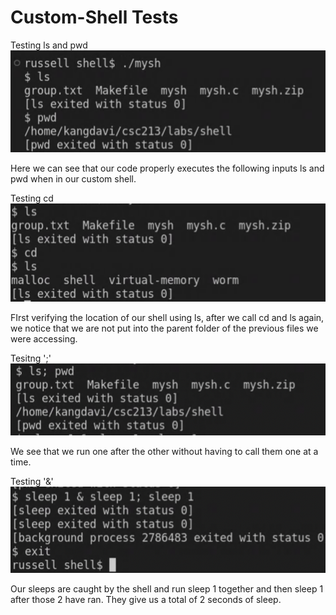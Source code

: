 # Custom-Shell Tests

Testing ls and pwd
![](example/Screen%20Shot%202022-10-07%20at%2012.48.02%20AM.png)

Here we can see that our code properly executes the following inputs ls and pwd when in our custom shell.

Testing cd
![](example/Screen%20Shot%202022-10-07%20at%2012.53.52%20AM.png)

FIrst verifying the location of our shell using ls, after we call cd and ls again, we notice that we are not put into the parent folder of the previous files we were accessing. 

Tesitng ';'
![](example/Screen%20Shot%202022-10-07%20at%2012.52.13%20AM.png)

We see that we run one after the other without having to call them one at a time. 

Testing '&'
![](example/Screen%20Shot%202022-10-07%20at%2012.52.26%20AM.png)

Our sleeps are caught by the shell and run sleep 1 together and then sleep 1 after those 2 have ran. They give us a total of 2 seconds of sleep. 
